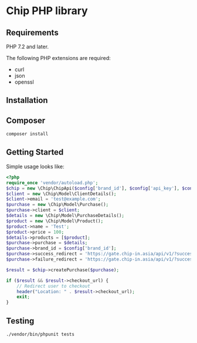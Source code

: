 # Chip PHP library #

## Requirements ##

PHP 7.2 and later.

The following PHP extensions are required:

* curl
* json
* openssl

## Installation ##

## Composer ##

```bash
composer install
```

## Getting Started ##

Simple usage looks like:


```php
<?php
require_once 'vendor/autoload.php';
$chip = new \Chip\ChipApi($config['brand_id'], $config['api_key'], $config['endpoint']);
$client = new \Chip\Model\ClientDetails();
$client->email = 'test@example.com';
$purchase = new \Chip\Model\Purchase();
$purchase->client = $client;
$details = new \Chip\Model\PurchaseDetails();
$product = new \Chip\Model\Product();
$product->name = 'Test';
$product->price = 100;
$details->products = [$product];
$purchase->purchase = $details;
$purchase->brand_id = $config['brand_id'];
$purchase->success_redirect = 'https://gate.chip-in.asia/api/v1/?success=1';
$purchase->failure_redirect = 'https://gate.chip-in.asia/api/v1/?success=0';

$result = $chip->createPurchase($purchase);

if ($result && $result->checkout_url) {
	// Redirect user to checkout
	header("Location: " . $result->checkout_url);
	exit;
}
```

## Testing ##

```bash
./vendor/bin/phpunit tests 
```
